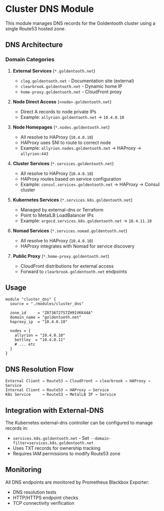 # Cluster DNS Module

This module manages DNS records for the Goldentooth cluster using a single Route53 hosted zone.

## DNS Architecture

### Domain Categories

1. **External Services** (`*.goldentooth.net`)
   - `clog.goldentooth.net` - Documentation site (external)
   - `clearbrook.goldentooth.net` - Dynamic home IP
   - `home-proxy.goldentooth.net` - CloudFront proxy

2. **Node Direct Access** (`<node>.goldentooth.net`)
   - Direct A records to node private IPs
   - Example: `allyrion.goldentooth.net` → `10.4.0.10`

3. **Node Homepages** (`*.nodes.goldentooth.net`)
   - All resolve to HAProxy (`10.4.0.10`)
   - HAProxy uses SNI to route to correct node
   - Example: `allyrion.nodes.goldentooth.net` → HAProxy → `allyrion:443`

4. **Cluster Services** (`*.services.goldentooth.net`)
   - All resolve to HAProxy (`10.4.0.10`)
   - HAProxy routes based on service configuration
   - Example: `consul.services.goldentooth.net` → HAProxy → Consul cluster

5. **Kubernetes Services** (`*.services.k8s.goldentooth.net`)
   - Managed by external-dns or Terraform
   - Point to MetalLB LoadBalancer IPs
   - Example: `argocd.services.k8s.goldentooth.net` → `10.4.11.10`

6. **Nomad Services** (`*.services.nomad.goldentooth.net`)
   - All resolve to HAProxy (`10.4.0.10`)
   - HAProxy integrates with Nomad for service discovery

7. **Public Proxy** (`*.home-proxy.goldentooth.net`)
   - CloudFront distributions for external access
   - Forward to `clearbrook.goldentooth.net` endpoints

## Usage

```hcl
module "cluster_dns" {
  source = "./modules/cluster_dns"

  zone_id     = "Z0736727S7ZH91VKK44A"
  domain_name = "goldentooth.net"
  haproxy_ip  = "10.4.0.10"
  
  nodes = {
    allyrion = "10.4.0.10"
    bettley  = "10.4.0.11"
    # ... etc
  }
}
```

## DNS Resolution Flow

```
External Client → Route53 → CloudFront → clearbrook → HAProxy → Service
Internal Client → Route53 → HAProxy → Service
K8s Service     → Route53 → MetalLB IP → Service
```

## Integration with External-DNS

The Kubernetes external-dns controller can be configured to manage records in:
- `services.k8s.goldentooth.net` - Set `--domain-filter=services.k8s.goldentooth.net`
- Uses TXT records for ownership tracking
- Requires IAM permissions to modify Route53 zone

## Monitoring

All DNS endpoints are monitored by Prometheus Blackbox Exporter:
- DNS resolution tests
- HTTP/HTTPS endpoint checks
- TCP connectivity verification